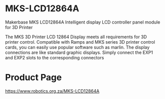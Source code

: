 # MKS-LCD12864A
Makerbase MKS LCD12864A Intelligent display LCD controller panel module for 3D Printer

The MKS 3D Printer LCD 12864 Display meets all requirements for 3D printer control. Compatible with Ramps and MKS series 3D printer control cards, you can easily use popular software such as marlin. The display connections are like standard graphic displays. Simply connect the EXP1 and EXP2 slots to the corresponding connectors

# Product Page
https://www.robotics.org.za/MKS-LCD12864A
